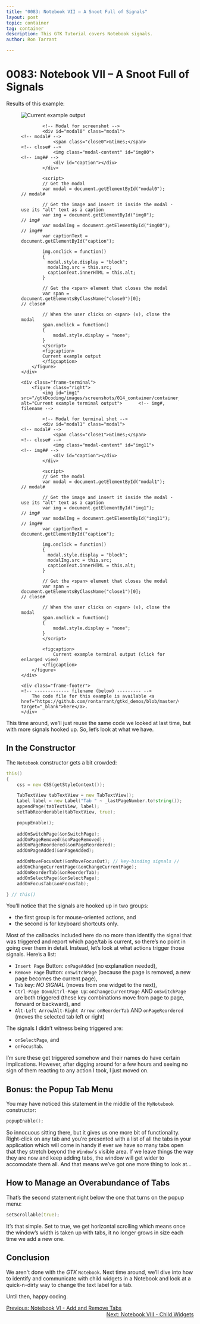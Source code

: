 ```yaml
---
title: "0083: Notebook VII – A Snoot Full of Signals"
layout: post
topic: container
tag: container
description: This GTK Tutorial covers Notebook signals.
author: Ron Tarrant

---
```


# 0083: Notebook VII – A Snoot Full of Signals

<!-- 0, 1 -->
<!-- first occurrence of application and terminal screen shots on a single page -->
<div class="screenshot-frame">
	<div class="frame-header">
		Results of this example:
	</div>
	<div class="frame-screenshot">
		<figure>
			<img id="img0" src="/gtkDcoding/images/screenshots/014_container/container_18.png" alt="Current example output">		<!-- img# -->
			
			<!-- Modal for screenshot -->
			<div id="modal0" class="modal">																	<!-- modal# -->
				<span class="close0">&times;</span>															<!-- close# -->
				<img class="modal-content" id="img00">															<!-- img## -->
				<div id="caption"></div>
			</div>
			
			<script>
			// Get the modal
			var modal = document.getElementById("modal0");														// modal#
			
			// Get the image and insert it inside the modal - use its "alt" text as a caption
			var img = document.getElementById("img0");															// img#
			var modalImg = document.getElementById("img00");													// img##
			var captionText = document.getElementById("caption");

			img.onclick = function()
			{
			  modal.style.display = "block";
			  modalImg.src = this.src;
			  captionText.innerHTML = this.alt;
			}
			
			// Get the <span> element that closes the modal
			var span = document.getElementsByClassName("close0")[0];											// close#
			
			// When the user clicks on <span> (x), close the modal
			span.onclick = function()
			{ 
				modal.style.display = "none";
			}
			</script>
			<figcaption>
			Current example output
			</figcaption>
		</figure>
	</div>

	<div class="frame-terminal">
		<figure class="right">
			<img id="img1" src="/gtkDcoding/images/screenshots/014_container/container_18_term.png" alt="Current example terminal output">		<!-- img#, filename -->

			<!-- Modal for terminal shot -->
			<div id="modal1" class="modal">																				<!-- modal# -->
				<span class="close1">&times;</span>																		<!-- close# -->
				<img class="modal-content" id="img11">																		<!-- img## -->
				<div id="caption"></div>
			</div>
			
			<script>
			// Get the modal
			var modal = document.getElementById("modal1");																	// modal#
			
			// Get the image and insert it inside the modal - use its "alt" text as a caption
			var img = document.getElementById("img1");																		// img#
			var modalImg = document.getElementById("img11");																// img##
			var captionText = document.getElementById("caption");

			img.onclick = function()
			{
			  modal.style.display = "block";
			  modalImg.src = this.src;
			  captionText.innerHTML = this.alt;
			}
			
			// Get the <span> element that closes the modal
			var span = document.getElementsByClassName("close1")[0];														// close#
			
			// When the user clicks on <span> (x), close the modal
			span.onclick = function()
			{ 
				modal.style.display = "none";
			}
			</script>

			<figcaption>
				Current example terminal output (click for enlarged view)
			</figcaption>
		</figure>
	</div>

	<div class="frame-footer">																								<!-- ------------- filename (below) --------- -->
		The code file for this example is available <a href="https://github.com/rontarrant/gtkd_demos/blob/master/014_container/container_18_notebook_all_signals.d" target="_blank">here</a>.
	</div>
</div>
<!-- end of snippet for first (1st) occurrence of application and terminal screen shots on a single page -->

This time around, we'll just reuse the same code we looked at last time, but with more signals hooked up. So, let’s look at what we have.

## In the Constructor

The `Notebook` constructor gets a bit crowded:

```d
this()
{
	css = new CSS(getStyleContext());

	TabTextView tabTextView = new TabTextView();
	Label label = new Label("Tab " ~ _lastPageNumber.to!string());
	appendPage(tabTextView, label);
	setTabReorderable(tabTextView, true);

	popupEnable();
		
	addOnSwitchPage(&onSwitchPage);
	addOnPageRemoved(&onPageRemoved);
	addOnPageReordered(&onPageReordered);
	addOnPageAdded(&onPageAdded);

	addOnMoveFocusOut(&onMoveFocusOut); // key-binding signals //
	addOnChangeCurrentPage(&onChangeCurrentPage);
	addOnReorderTab(&onReorderTab);
	addOnSelectPage(&onSelectPage);
	addOnFocusTab(&onFocusTab);

} // this()
```

You’ll notice that the signals are hooked up in two groups:

- the first group is for mouse-oriented actions, and
- the second is for keyboard shortcuts only.

Most of the callbacks included here do no more than identify the signal that was triggered and report which page/tab is current, so there’s no point in going over them in detail. Instead, let’s look at what actions trigger those signals. Here’s a list:

- `Insert Page` Button: `onPageAdded` (no explanation needed),
- `Remove Page` Button: `onSwitchPage` (because the page is removed, a new page becomes the current page),
- `Tab` key: *NO SIGNAL* (moves from one widget to the next),
- `Ctrl-Page Down`/`Ctrl-Page Up`: `onChangeCurrentPage` AND `onSwitchPage` are both triggered (these key combinations move from page to page, forward or backward), and
- `Alt-Left Arrow`/`Alt-Right Arrow`: `onReorderTab` AND `onPageReordered` (moves the selected tab left or right)

The signals I didn’t witness being triggered are:

- `onSelectPage`, and
- `onFocusTab`.

I’m sure these get triggered somehow and their names do have certain implications. However, after digging around for a few hours and seeing no sign of them reacting to any action I took, I just moved on.

## Bonus: the Popup Tab Menu

You may have noticed this statement in the middle of the `MyNotebook` constructor:

```d
popupEnable();
```

So innocuous sitting there, but it gives us one more bit of functionality. Right-click on any tab and you’re presented with a list of all the tabs in your application which will come in handy if ever we have so many tabs open that they stretch beyond the `Window`'s visible area. If we leave things the way they are now and keep adding tabs, the window will get wider to accomodate them all. And that means we’ve got one more thing to look at…

## How to Manage an Overabundance of Tabs

That’s the second statement right below the one that turns on the popup menu:

```d
setScrollable(true);
```

It’s that simple. Set to true, we get horizontal scrolling which means once the window’s width is taken up with tabs, it no longer grows in size each time we add a new one.

## Conclusion

We aren't done with the *GTK* `Notebook`. Next time around, we’ll dive into how to identify and communicate with child widgets in a Notebook and look at a quick-n-dirty way to change the text label for a tab.

Until then, happy coding.

<div class="blog-nav">
	<div style="float: left;">
		<a href="/2019/10/25/0082-notebook-vi-add-remove-tabs.html">Previous: Notebook VI - Add and Remove Tabs</a>
	</div>
	<div style="float: right;">
		<a href="/2019/11/01/0084-notebook-viii-child-widgets.html">Next: Notebook VIII - Child Widgets</a>
	</div>
</div>
